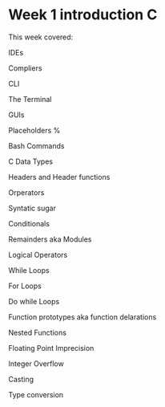 # Week 1 introduction C
This week covered:

IDEs 

Compliers

CLI

The Terminal

GUIs

Placeholders %

Bash Commands

C Data Types

Headers and Header functions

Orperators

Syntatic sugar

Conditionals

Remainders aka Modules

Logical Operators

While Loops

For Loops

Do while Loops

Function prototypes aka function delarations 

Nested Functions

Floating Point Imprecision 

Integer Overflow

Casting

Type conversion
